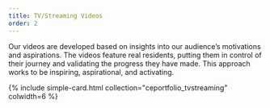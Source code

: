 ```yaml
---
title: TV/Streaming Videos
order: 2
---
```


Our videos are developed based on insights into our audience’s motivations and aspirations. The videos feature real residents, putting them in control of their journey and validating the progress they have made. This approach works to be inspiring, aspirational, and activating.

{% include simple-card.html collection="ceportfolio_tvstreaming" colwidth=6 %}
